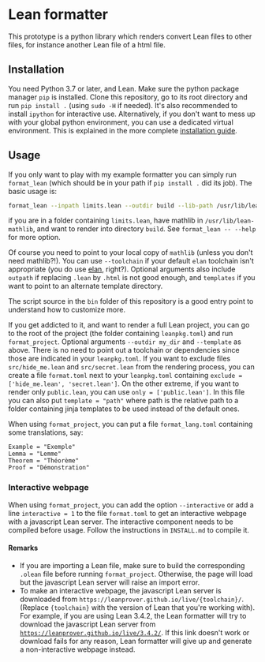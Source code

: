 # Lean formatter

This prototype is a python library which renders convert Lean files to
other files, for instance another Lean file of a html file.

## Installation

You need Python 3.7 or later, and Lean. Make sure the python package
manager `pip` is installed.  Clone this repository, go to its root directory
and run `pip install .` (using `sudo -H` if needed). It's also recommended to
install `ipython` for interactive use. Alternatively, if you don't want to mess
up with your global python environment, you can use a dedicated virtual
environment. This is explained in the more complete 
[installation guide](https://github.com/leanprover-community/format_lean/blob/master/INSTALL.md).

## Usage

If you only want to play with my example formatter you can simply run
`format_lean` (which should be in your path if `pip install .` did its
job). The basic usage is:
```bash
format_lean --inpath limits.lean --outdir build --lib-path /usr/lib/lean-mathlib/src
```
if you are in a folder containing `limits.lean`, have mathlib in `/usr/lib/lean-mathlib`, and 
want to render into directory `build`. See `format_lean -- --help` for
more option.

Of course you need to point to your local copy of `mathlib` (unless you
don't need mathlib?!). You can use `--toolchain` if your default `elan`
toolchain isn't appropriate (you do use [elan](https://github.com/Kha/elan), right?). Optional
arguments also include `outpath` if replacing `.lean` by `.html` is not
good enough, and `templates` if you want to point to an alternate
template directory. 

The script source in the `bin` folder of this repository is a good entry
point to understand how to customize more.

If you get addicted to it, and want to render a full Lean project, you
can go to the root of the project (the folder containing `leanpkg.toml`)
and run `format_project`. Optional arguments `--outdir my_dir` and
`--template` as above. There is no need to point out a toolchain or
dependencies since those are indicated in your `leanpkg.toml`.
If you want to exclude files `src/hide_me.lean` and `src/secret.lean`
from the rendering process, you can create a file `format.toml` next to
your `leanpkg.toml` containing `exclude = ['hide_me.lean', 'secret.lean']`.
On the other extreme, if you want to render only `public.lean`, you can
use `only = ['public.lean']`.
In this file you can also put `template = "path"` where path is the
relative path to a folder containing jinja templates to be used instead
of the default ones.

When using `format_project`, you can put a file `format_lang.toml` containing some translations, say:
```
Example = "Exemple"
Lemma = "Lemme"
Theorem = "Théorème"
Proof = "Démonstration"
```

### Interactive webpage
When using `format_project`, you can add the option `--interactive` or add a line `interactive = 1` to the file `format.toml` to get an interactive webpage with a javascript Lean server.
The interactive component needs to be compiled before usage.
Follow the instructions in `INSTALL.md` to compile it.


#### Remarks

- If you are importing a Lean file, make sure to build the corresponding `.olean` file before running `format_project`. Otherwise, the page will load but the javascript Lean server will raise an import error.
- To make an interactive webpage, the javascript Lean server is downloaded from `https://leanprover.github.io/live/{toolchain}/`.
(Replace `{toolchain}` with the version of Lean that you're working with). For example, if you are using Lean 3.4.2, the Lean formatter will try to download the javascript Lean server from [`https://leanprover.github.io/live/3.4.2/`](https://leanprover.github.io/live/3.4.2/). If this link doesn't work or download fails for any reason, Lean formatter will give up and generate a non-interactive webpage instead.